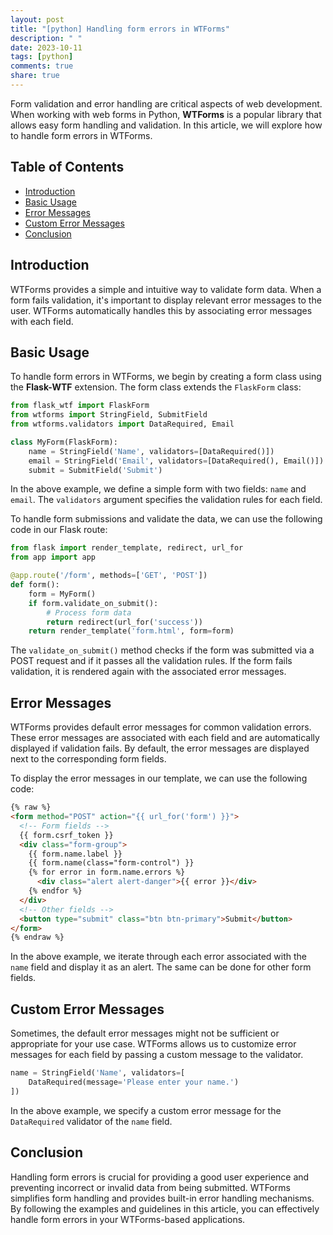 ```yaml
---
layout: post
title: "[python] Handling form errors in WTForms"
description: " "
date: 2023-10-11
tags: [python]
comments: true
share: true
---
```


Form validation and error handling are critical aspects of web development. When working with web forms in Python, **WTForms** is a popular library that allows easy form handling and validation. In this article, we will explore how to handle form errors in WTForms.

## Table of Contents
- [Introduction](#introduction)
- [Basic Usage](#basic-usage)
- [Error Messages](#error-messages)
- [Custom Error Messages](#custom-error-messages)
- [Conclusion](#conclusion)

## Introduction <a name="introduction"></a>

WTForms provides a simple and intuitive way to validate form data. When a form fails validation, it's important to display relevant error messages to the user. WTForms automatically handles this by associating error messages with each field.

## Basic Usage <a name="basic-usage"></a>

To handle form errors in WTForms, we begin by creating a form class using the **Flask-WTF** extension. The form class extends the `FlaskForm` class:

```python
from flask_wtf import FlaskForm
from wtforms import StringField, SubmitField
from wtforms.validators import DataRequired, Email

class MyForm(FlaskForm):
    name = StringField('Name', validators=[DataRequired()])
    email = StringField('Email', validators=[DataRequired(), Email()])
    submit = SubmitField('Submit')
```

In the above example, we define a simple form with two fields: `name` and `email`. The `validators` argument specifies the validation rules for each field.

To handle form submissions and validate the data, we can use the following code in our Flask route:

```python
from flask import render_template, redirect, url_for
from app import app

@app.route('/form', methods=['GET', 'POST'])
def form():
    form = MyForm()
    if form.validate_on_submit():
        # Process form data
        return redirect(url_for('success'))
    return render_template('form.html', form=form)
```

The `validate_on_submit()` method checks if the form was submitted via a POST request and if it passes all the validation rules. If the form fails validation, it is rendered again with the associated error messages.

## Error Messages <a name="error-messages"></a>

WTForms provides default error messages for common validation errors. These error messages are associated with each field and are automatically displayed if validation fails. By default, the error messages are displayed next to the corresponding form fields.

To display the error messages in our template, we can use the following code:

```html
{% raw %}
<form method="POST" action="{{ url_for('form') }}">
  <!-- Form fields -->
  {{ form.csrf_token }}
  <div class="form-group">
    {{ form.name.label }}
    {{ form.name(class="form-control") }}
    {% for error in form.name.errors %}
      <div class="alert alert-danger">{{ error }}</div>
    {% endfor %}
  </div>
  <!-- Other fields -->
  <button type="submit" class="btn btn-primary">Submit</button>
</form>
{% endraw %}
```

In the above example, we iterate through each error associated with the `name` field and display it as an alert. The same can be done for other form fields.

## Custom Error Messages <a name="custom-error-messages"></a>

Sometimes, the default error messages might not be sufficient or appropriate for your use case. WTForms allows us to customize error messages for each field by passing a custom message to the validator.

```python
name = StringField('Name', validators=[
    DataRequired(message='Please enter your name.')
])
```

In the above example, we specify a custom error message for the `DataRequired` validator of the `name` field.

## Conclusion <a name="conclusion"></a>

Handling form errors is crucial for providing a good user experience and preventing incorrect or invalid data from being submitted. WTForms simplifies form handling and provides built-in error handling mechanisms. By following the examples and guidelines in this article, you can effectively handle form errors in your WTForms-based applications.